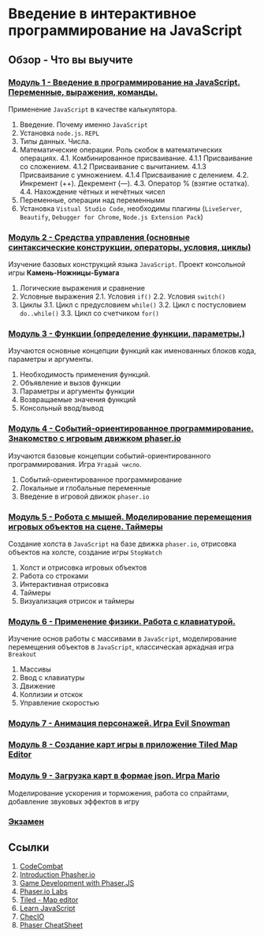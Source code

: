 # Введение в интерактивное программирование на JavaScript

## Обзор - Что вы выучите

### [Модуль 1 - Введение в программирование на JavaScript. Переменные, выражения, команды.](module01)
<!-- Вступ до програмування на JS. Змінні, вирази, команди. (3 заняття) -->

Применение `JavaScript` в качестве калькулятора.

1. Введение. Почему именно `JavaScript`
2. Установка `node.js`. `REPL`
3. Типы данных. Числа.
4. Математические операции. Роль скобок в математических операциях.
    4.1. Комбинированное присваивание.
        4.1.1 Присваивание со сложением.
        4.1.2 Присваивание с вычитанием.
        4.1.3 Присваивание с умножением.
        4.1.4 Присваивание с делением.
    4.2. Инкремент (++). Декремент (––).
    4.3. Оператор % (взятие остатка).
    4.4. Нахождение чётных и нечётных чисел
5. Переменные, операции над переменными
6. Установка `Vistual Studio Code`, необходимы плагины (`LiveServer`, `Beautify`, `Debugger for Chrome`, `Node.js Extension Pack`)

### [Модуль 2 - Средства управления (основные синтаксические конструкции, операторы, условия, циклы)](module02)
<!-- Засоби управління (основні синтаксичні конструкції, оператори, умовні конструкції, цикли). (4 заняття) -->

Изучение базовых конструкций языка `JavaScript`. Проект консольной игры **Камень-Ножницы-Бумага**

1. Логические выражения и сравнение
2. Условные выражения
    2.1. Условия `if()`
    2.2. Условия `switch()`
3. Циклы
    3.1. Цикл с предусловием `while()`
    3.2. Цикл с постусловием `do..while()`
    3.3. Цикл со счетчиком `for()`

### [Модуль 3 - Функции (определение функции, параметры,)](module03)
<!-- Функції (визначення функції, параметри, аргументи) (3 заняття) -->

Изучаются основные концепции функций как именованных блоков кода, параметры и аргументы.

1. Необходимость применения функций.
2. Объявление и вызов функции
3. Параметры и аргументы функции
4. Возвращаемые значения функций
5. Консольный ввод/вывод

### [Модуль 4 - Событий-ориентированное программирование. Знакомство с игровым движком phaser.io](module04)
<!-- Знайомство за ігровим рушієм phaser.io (3 заняття) -->

Изучаются базовые концепции событий-ориентированного программирования.
Игра `Угадай число`.

1. Событий-ориентированное программирование
2. Локальные и глобальные переменные
3. Введение в игровой движок `phaser.io`

### [Модуль 5 - Робота с мышей. Моделирование перемещения игровых объектов на сцене. Таймеры](module05)
<!-- Работа за мишею. Розташування ігрових об’єктів на сцені. Таймери. (4 заняття) -->

Создание холста в `JavaScript` на базе движка `phaser.io`, отрисовка объектов на холсте, создание игры `StopWatch`

1. Холст и отрисовка игровых объектов
2. Работа со строками
3. Интерактивная отрисовка
4. Таймеры
5. Визуализация отрисок и таймеры

### [Модуль 6 - Применение физики. Работа с клавиатурой.](module06)
<!-- Застосування фізики. Використання клавіатури. Гра EscapeBugs (4 заняття) -->

Изучение основ работы с массивами в `JavaScript`, моделирование перемещения объектов в `JavaScript`, классическая аркадная игра `Breakout`

1. Массивы
2. Ввод с клавиатуры
3. Движение
4. Коллизии и отскок
5. Управление скоростью

### [Модуль 7 - Анимация персонажей. Игра Evil Snowman](module07)
<!-- Анімація персонажів. Гра Evil Snowman (4 заняття). -->

<!-- Пример js: <http://divideby5.com/games/memorymatcher/> -->

### [Модуль 8 - Создание карт игры в приложение Tiled Map Editor](module08)
<!-- Створення мап у додатку TiledMapEditor (2 заняття). -->

<!-- [Пример на js](http://labs.phaser.io/edit.html?src=src%5Cinput%5Cgame%20object%5Cdestroy%20sprite%20on%20down%20event.js) -->

### [Модуль 9 - Загрузка карт в формае json. Игра Mario](module09)
<!-- Завантаження мап у форматі json. Гра Mario (4 заняття). -->

Моделирование ускорения и торможения, работа со спрайтами, добавление звуковых эффектов в игру

<!-- Пример: <http://www.codeskulptor.org/#examples-ricerocks_template.py> -->

### [Экзамен](exam)
<!-- Екзамен (1 заняття) -->

## Ссылки

1. [CodeCombat](https://codecombat.com/)
2. [Introduction Phasher.io](https://academy.zenva.com/course/phaser-101-introduction-to-game-development)
3. [Game Development with Phaser.JS](https://www.codecademy.com/learn/learn-phaser)
4. [Phaser.io Labs](https://labs.phaser.io/index.html)
5. [Tiled - Map editor](https://www.mapeditor.org/)
6. [Learn JavaScript](https://learnjavascript.online)
7. [ChecIO](https://js.checkio.org)
8. [Phaser CheatSheet](https://s3.amazonaws.com/codecademy-content/courses/learn-phaser/Phaser+Quick+Guide.pdf)
